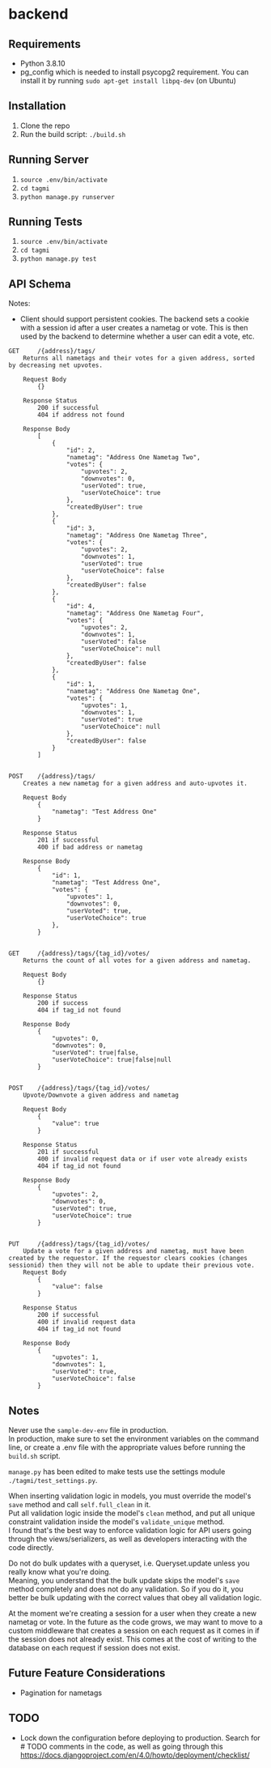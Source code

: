 # backend

## Requirements  
* Python 3.8.10
* pg_config which is needed to install psycopg2 requirement. You can install it by running `sudo apt-get install libpq-dev` (on Ubuntu)  

## Installation
1. Clone the repo  
2. Run the build script: `./build.sh`

## Running Server
1. `source .env/bin/activate` 
2. `cd tagmi`  
3. `python manage.py runserver`  

## Running Tests
1. `source .env/bin/activate` 
2. `cd tagmi`  
3. `python manage.py test`  

## API Schema

Notes:
 * Client should support persistent cookies. The backend sets a cookie with a session id after a user creates a nametag or vote. This is then used by the backend to determine whether a user can edit a vote, etc.  

```
GET     /{address}/tags/
    Returns all nametags and their votes for a given address, sorted by decreasing net upvotes.

    Request Body
        {}

    Response Status
        200 if successful
        404 if address not found

    Response Body
        [
            {
                "id": 2,
                "nametag": "Address One Nametag Two",
                "votes": {
                    "upvotes": 2,
                    "downvotes": 0,
                    "userVoted": true,
                    "userVoteChoice": true
                },
                "createdByUser": true
            },
            {
                "id": 3,
                "nametag": "Address One Nametag Three",
                "votes": {
                    "upvotes": 2,
                    "downvotes": 1,
                    "userVoted": true
                    "userVoteChoice": false
                },
                "createdByUser": false
            },
            {
                "id": 4,
                "nametag": "Address One Nametag Four",
                "votes": {
                    "upvotes": 2,
                    "downvotes": 1,
                    "userVoted": false
                    "userVoteChoice": null
                },
                "createdByUser": false
            },
            {
                "id": 1,
                "nametag": "Address One Nametag One",
                "votes": {
                    "upvotes": 1,
                    "downvotes": 1,
                    "userVoted": true
                    "userVoteChoice": null
                },
                "createdByUser": false
            }
        ]


POST    /{address}/tags/
    Creates a new nametag for a given address and auto-upvotes it.
    
    Request Body  
        {
            "nametag": "Test Address One"
        }

    Response Status
        201 if successful
        400 if bad address or nametag

    Response Body  
        {
            "id": 1,
            "nametag": "Test Address One",
            "votes": {
                "upvotes": 1,
                "downvotes": 0,
                "userVoted": true,
                "userVoteChoice": true
            },
        }


GET     /{address}/tags/{tag_id}/votes/
    Returns the count of all votes for a given address and nametag.

    Request Body
        {}

    Response Status
        200 if success
        404 if tag_id not found

    Response Body
        {
            "upvotes": 0,
            "downvotes": 0,
            "userVoted": true|false,
            "userVoteChoice": true|false|null
        }


POST    /{address}/tags/{tag_id}/votes/
    Upvote/Downvote a given address and nametag

    Request Body
        {
            "value": true
        }

    Response Status
        201 if successful
        400 if invalid request data or if user vote already exists
        404 if tag_id not found

    Response Body
        {
            "upvotes": 2,
            "downvotes": 0,
            "userVoted": true,
            "userVoteChoice": true
        }


PUT     /{address}/tags/{tag_id}/votes/
    Update a vote for a given address and nametag, must have been created by the requestor. If the requestor clears cookies (changes sessionid) then they will not be able to update their previous vote.
    Request Body
        {
            "value": false
        }

    Response Status
        200 if successful
        400 if invalid request data
        404 if tag_id not found

    Response Body
        {
            "upvotes": 1,
            "downvotes": 1,
            "userVoted": true,
            "userVoteChoice": false
        }
```


## Notes
Never use the `sample-dev-env` file in production.  
In production, make sure to set the environment variables on the command line, or create a .env file with the appropriate values before running the `build.sh` script.  

`manage.py` has been edited to make tests use the settings module `./tagmi/test_settings.py`.  

When inserting validation logic in models, you must override the model's `save` method and call `self.full_clean` in it.  
Put all validation logic inside the model's `clean` method, and put all unique constraint validation inside the model's `validate_unique` method.  
I found that's the best way to enforce validation logic for API users going through the views/serializers, as well as developers interacting with the code directly.  

Do not do bulk updates with a queryset, i.e. Queryset.update unless you really know what you're doing.  
Meaning, you understand that the bulk update skips the model's `save` method completely and does not do any validation. So if you do it, you better be bulk updating with the correct values that obey all validation logic.  

At the moment we're creating a session for a user when they create a new nametag or vote. In the future as the code grows, we may want to move to a custom middleware that creates a session on each request as it comes in if the session does not already exist. This comes at the cost of writing to the database on each request if session does not exist.


## Future Feature Considerations
 * Pagination for nametags


## TODO
 * Lock down the configuration before deploying to production. Search for # TODO comments in the code, as well as going through this https://docs.djangoproject.com/en/4.0/howto/deployment/checklist/
